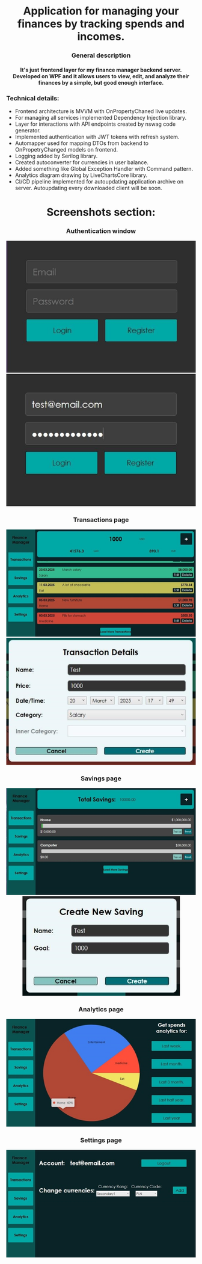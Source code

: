 <div align="center">
  <h1>Application for managing your finances by tracking spends and incomes.</h1>
  <h3>General description</h1> 
  <h4>It's just frontend layer for my finance manager backend server. Developed on WPF and it allows users to view, edit, and analyze their finances by a simple, but good enough interface.</h3>
</div>

### Technical details:
- Frontend architecture is MVVM with OnPropertyChaned live updates.
- For managing all services implemented Dependency Injection library.
- Layer for interactions with API endpoints created by nswag code generator.
- Implemented authentication with JWT tokens with refresh system.
- Automapper used for mapping DTOs from backend to OnPropetryChanged models on frontend.
- Logging added by Serilog library.
- Created autoconverter for currencies in user balance.
- Added something like Global Exception Handler with Command pattern.
- Analytics diagram drawing by LiveChartsCore library.
- CI/CD pipeline implemented for autoupdating application archive on server. Autoupdating every downloaded client will be soon.

<div align="center">
  <h1> Screenshots section: </h1>
  <h3> Authentication window </h3>
  <img src="https://github.com/EBTYX2809/Finance_Manager_WPF_Front/blob/master/Interface_screenshots/auth_placeholders.jpg">
  <img src="https://github.com/EBTYX2809/Finance_Manager_WPF_Front/blob/master/Interface_screenshots/auth_data.jpg">

  <h3> Transactions page </h3>
  <img src="https://github.com/EBTYX2809/Finance_Manager_WPF_Front/blob/master/Interface_screenshots/transaction_page.jpg">
  <img src="https://github.com/EBTYX2809/Finance_Manager_WPF_Front/blob/master/Interface_screenshots/transaction_window.jpg">

  <h3> Savings page </h3>
  <img src="https://github.com/EBTYX2809/Finance_Manager_WPF_Front/blob/master/Interface_screenshots/savings_page.jpg">
  <img src="https://github.com/EBTYX2809/Finance_Manager_WPF_Front/blob/master/Interface_screenshots/saving_window.jpg">

  <h3> Analytics page </h3>
  <img src="https://github.com/EBTYX2809/Finance_Manager_WPF_Front/blob/master/Interface_screenshots/analytics.jpg">
  
  <h3> Settings page </h3>
  <img src="https://github.com/EBTYX2809/Finance_Manager_WPF_Front/blob/master/Interface_screenshots/settings.jpg">
</div>
